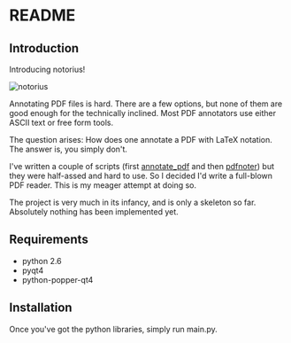 README
======

Introduction
------------

Introducing notorius!

![notorius][img1]

[img1]: http://i.imgur.com/58pDA.png
Annotating PDF files is hard. There are a few
options, but none of them are good enough for the
technically inclined. Most PDF annotators use either
ASCII text or free form tools.

The question arises: How does one annotate a PDF
with LaTeX notation. The answer is, you simply
don't.

I've written a couple of scripts (first
[annotate_pdf](https://github.com/cako/annotate_pdf) and then
[pdfnoter](https://github.com/cako/pdfnoter)) but they were half-assed and hard
to use. So I decided I'd write a full-blown PDF reader. This is my meager
attempt at doing so.

The project is very much in its infancy, and is only a skeleton so far.
Absolutely nothing has been implemented yet.

Requirements
------------
* python 2.6
* pyqt4
* python-popper-qt4

Installation
------------
Once you've got the python libraries, simply run main.py.

[img1]: http://i.imgur.com/7C5oJ.png

